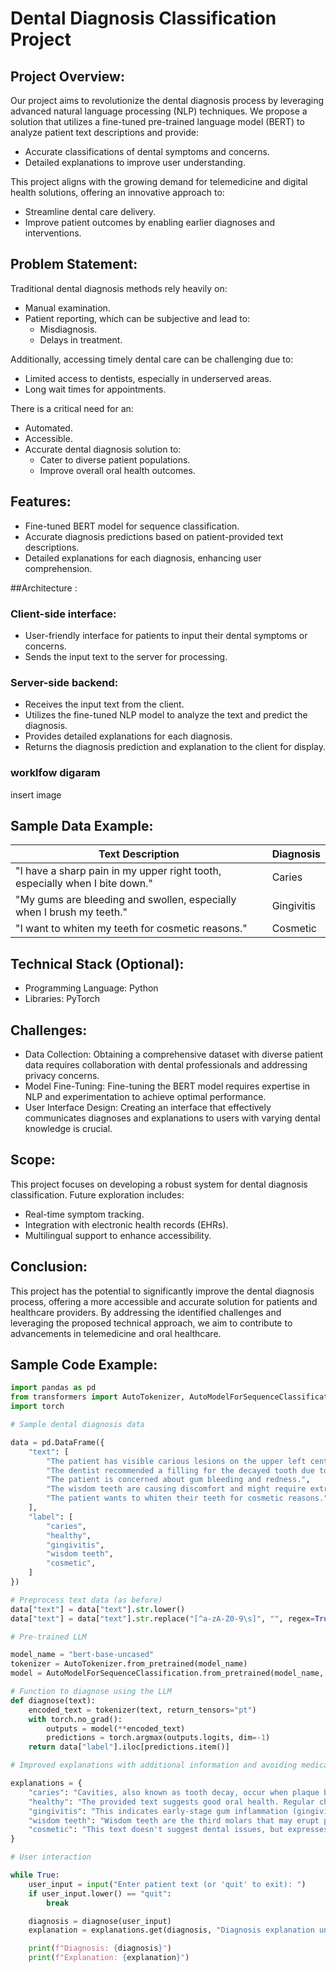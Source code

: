 # Dental Diagnosis Classification Project

## Project Overview:

Our project aims to revolutionize the dental diagnosis process by leveraging advanced natural language processing (NLP) techniques. We propose a solution that utilizes a fine-tuned pre-trained language model (BERT) to analyze patient text descriptions and provide:

- Accurate classifications of dental symptoms and concerns.
- Detailed explanations to improve user understanding.

This project aligns with the growing demand for telemedicine and digital health solutions, offering an innovative approach to:

- Streamline dental care delivery.
- Improve patient outcomes by enabling earlier diagnoses and interventions.

## Problem Statement:

Traditional dental diagnosis methods rely heavily on:

- Manual examination.
- Patient reporting, which can be subjective and lead to:
  - Misdiagnosis.
  - Delays in treatment.

Additionally, accessing timely dental care can be challenging due to:

- Limited access to dentists, especially in underserved areas.
- Long wait times for appointments.

There is a critical need for an:

- Automated.
- Accessible.
- Accurate dental diagnosis solution to:
  - Cater to diverse patient populations.
  - Improve overall oral health outcomes.

## Features:

- Fine-tuned BERT model for sequence classification.
- Accurate diagnosis predictions based on patient-provided text descriptions.
- Detailed explanations for each diagnosis, enhancing user comprehension.

##Architecture :

### Client-side interface:
- User-friendly interface for patients to input their dental symptoms or concerns.
- Sends the input text to the server for processing.

### Server-side backend:
- Receives the input text from the client.
- Utilizes the fine-tuned NLP model to analyze the text and predict the diagnosis.
- Provides detailed explanations for each diagnosis.
- Returns the diagnosis prediction and explanation to the client for display.

### worklfow digaram

insert image

## Sample Data Example:

| Text Description                                                     | Diagnosis   |
|----------------------------------------------------------------------|-------------|
| "I have a sharp pain in my upper right tooth, especially when I bite down." | Caries      |
| "My gums are bleeding and swollen, especially when I brush my teeth."      | Gingivitis  |
| "I want to whiten my teeth for cosmetic reasons."                          | Cosmetic    |

## Technical Stack (Optional):

- Programming Language: Python 
- Libraries: PyTorch 

## Challenges:

- Data Collection: Obtaining a comprehensive dataset with diverse patient data requires collaboration with dental professionals and addressing privacy concerns.
- Model Fine-Tuning: Fine-tuning the BERT model requires expertise in NLP and experimentation to achieve optimal performance.
- User Interface Design: Creating an interface that effectively communicates diagnoses and explanations to users with varying dental knowledge is crucial.

## Scope:

This project focuses on developing a robust system for dental diagnosis classification. Future exploration includes:

- Real-time symptom tracking.
- Integration with electronic health records (EHRs).
- Multilingual support to enhance accessibility.

## Conclusion:

This project has the potential to significantly improve the dental diagnosis process, offering a more accessible and accurate solution for patients and healthcare providers. By addressing the identified challenges and leveraging the proposed technical approach, we aim to contribute to advancements in telemedicine and oral healthcare.

## Sample Code Example:

```python
import pandas as pd
from transformers import AutoTokenizer, AutoModelForSequenceClassification
import torch

# Sample dental diagnosis data 

data = pd.DataFrame({
    "text": [
        "The patient has visible carious lesions on the upper left central incisor.",
        "The dentist recommended a filling for the decayed tooth due to caries progression.",
        "The patient is concerned about gum bleeding and redness.",  
        "The wisdom teeth are causing discomfort and might require extraction.", 
        "The patient wants to whiten their teeth for cosmetic reasons.",  
    ],
    "label": [
        "caries",
        "healthy",
        "gingivitis",  
        "wisdom teeth",  
        "cosmetic", 
    ]  
})

# Preprocess text data (as before)
data["text"] = data["text"].str.lower()
data["text"] = data["text"].str.replace("[^a-zA-Z0-9\s]", "", regex=True)  # Remove punctuation

# Pre-trained LLM 

model_name = "bert-base-uncased"  
tokenizer = AutoTokenizer.from_pretrained(model_name)
model = AutoModelForSequenceClassification.from_pretrained(model_name, num_labels=len(set(data["label"])))

# Function to diagnose using the LLM
def diagnose(text):
    encoded_text = tokenizer(text, return_tensors="pt")
    with torch.no_grad():
        outputs = model(**encoded_text)
        predictions = torch.argmax(outputs.logits, dim=-1)
    return data["label"].iloc[predictions.item()]

# Improved explanations with additional information and avoiding medical jargon (replace with factual sources)

explanations = {
    "caries": "Cavities, also known as tooth decay, occur when plaque buildup weakens tooth enamel. It can cause pain, sensitivity, and tooth loss. Early detection and treatment are crucial.",
    "healthy": "The provided text suggests good oral health. Regular check-ups are still recommended for preventative care.",
    "gingivitis": "This indicates early-stage gum inflammation (gingivitis) characterized by bleeding and redness. Early treatment with improved oral hygiene and professional cleaning can prevent progression to periodontitis.",
    "wisdom teeth": "Wisdom teeth are the third molars that may erupt partially or fully, causing discomfort or impaction. Consult your dentist for evaluation and potential extraction.",
    "cosmetic": "This text doesn't suggest dental issues, but expresses interest in cosmetic procedures like teeth whitening. Consult a dentist for safe and appropriate options."
}

# User interaction 

while True:
    user_input = input("Enter patient text (or 'quit' to exit): ")
    if user_input.lower() == "quit":
        break

    diagnosis = diagnose(user_input)
    explanation = explanations.get(diagnosis, "Diagnosis explanation unavailable.")

    print(f"Diagnosis: {diagnosis}")
    print(f"Explanation: {explanation}")
